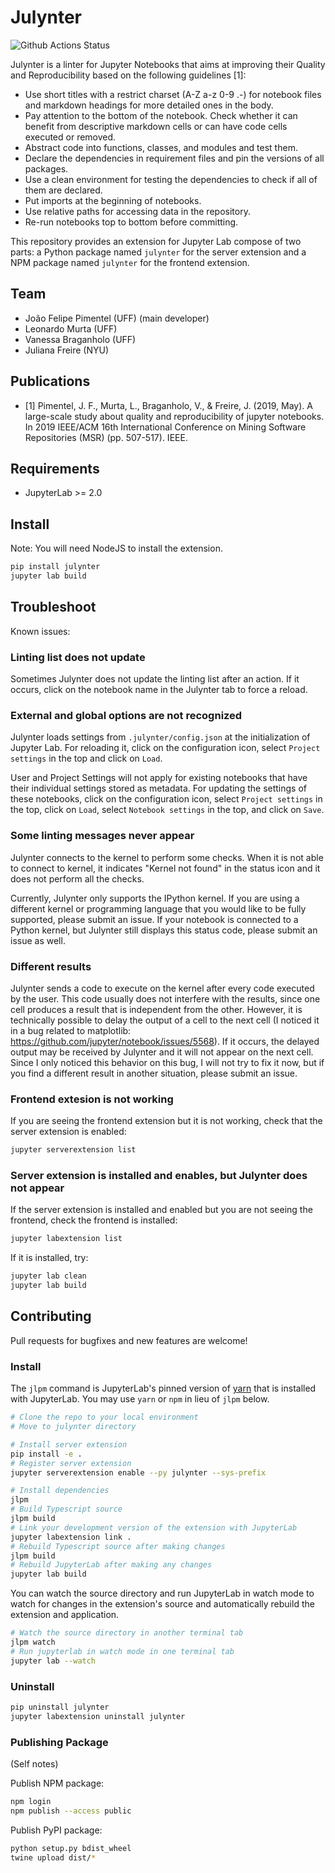 # Julynter

![Github Actions Status](https://github.com/dew-uff/julynter/workflows/Build/badge.svg)

Julynter is a linter for Jupyter Notebooks that aims at improving their Quality and Reproducibility based on the following guidelines [1]:

- Use short titles with a restrict  charset (A-Z a-z 0-9 .-) for notebook  files and markdown headings for more detailed ones in the body.
- Pay attention to the bottom of the  notebook. Check whether it can benefit from descriptive markdown cells or can have code cells executed or removed.
- Abstract code into functions, classes, and modules and test them.
- Declare the dependencies in  requirement files and pin the versions of all packages.
- Use a clean environment for testing the dependencies to check if all of them are declared.
- Put imports at the beginning of notebooks.
- Use relative paths for accessing data in the repository.
- Re-run notebooks top to bottom  before committing.


This repository provides an extension for Jupyter Lab compose of two parts: a Python package named `julynter`
for the server extension and a NPM package named `julynter`
for the frontend extension.


## Team


- João Felipe Pimentel (UFF) (main developer)
- Leonardo Murta (UFF)
- Vanessa Braganholo (UFF)
- Juliana Freire (NYU)


## Publications

- [1] Pimentel, J. F., Murta, L., Braganholo, V., & Freire, J. (2019, May). A large-scale study about quality and reproducibility of jupyter notebooks. In 2019 IEEE/ACM 16th International Conference on Mining Software Repositories (MSR) (pp. 507-517). IEEE.

## Requirements

* JupyterLab >= 2.0

## Install

Note: You will need NodeJS to install the extension.

```bash
pip install julynter
jupyter lab build
```

## Troubleshoot

Known issues:

### Linting list does not update

Sometimes Julynter does not update the linting list after an action. If it occurs, click on the notebook name in the Julynter tab to force a reload.

### External and global options are not recognized

Julynter loads settings from `.julynter/config.json` at the initialization of Jupyter Lab. For reloading it, click on the configuration icon, select `Project settings` in the top and click on `Load`.

User and Project Settings will not apply for existing notebooks that have their individual settings stored as metadata. For updating the settings of these notebooks, click on the configuration icon, select `Project settings` in the top, click on `Load`, select `Notebook settings` in the top, and click on `Save`.

### Some linting messages never appear

Julynter connects to the kernel to perform some checks. When it is not able to connect to kernel, it indicates "Kernel not found" in the status icon and it does not perform all the checks.

Currently, Julynter only supports the IPython kernel. If you are using a different kernel or programming language that you would like to be fully supported, please submit an issue. If your notebook is connected to a Python kernel, but Julynter still displays this status code, please submit an issue as well.

### Different results

Julynter sends a code to execute on the kernel after every code executed by the user. This code usually does not interfere with the results, since one cell produces a result that is independent from the other. However, it is technically possible to delay the output of a cell to the next cell (I noticed it in a bug related to matplotlib: https://github.com/jupyter/notebook/issues/5568). If it occurs, the delayed output may be received by Julynter and it will not appear on the next cell. Since I only noticed this behavior on this bug, I will not try to fix it now, but if you find a different result in another situation, please submit an issue.

### Frontend extesion is not working

If you are seeing the frontend extension but it is not working, check
that the server extension is enabled:

```bash
jupyter serverextension list
```

### Server extension is installed and enables, but Julynter does not appear

If the server extension is installed and enabled but you are not seeing
the frontend, check the frontend is installed:

```bash
jupyter labextension list
```

If it is installed, try:

```bash
jupyter lab clean
jupyter lab build
```

## Contributing

Pull requests for bugfixes and new features are welcome! 

### Install

The `jlpm` command is JupyterLab's pinned version of
[yarn](https://yarnpkg.com/) that is installed with JupyterLab. You may use
`yarn` or `npm` in lieu of `jlpm` below.

```bash
# Clone the repo to your local environment
# Move to julynter directory

# Install server extension
pip install -e .
# Register server extension
jupyter serverextension enable --py julynter --sys-prefix

# Install dependencies
jlpm
# Build Typescript source
jlpm build
# Link your development version of the extension with JupyterLab
jupyter labextension link .
# Rebuild Typescript source after making changes
jlpm build
# Rebuild JupyterLab after making any changes
jupyter lab build
```

You can watch the source directory and run JupyterLab in watch mode to watch for changes in the extension's source and automatically rebuild the extension and application.

```bash
# Watch the source directory in another terminal tab
jlpm watch
# Run jupyterlab in watch mode in one terminal tab
jupyter lab --watch
```

### Uninstall

```bash
pip uninstall julynter
jupyter labextension uninstall julynter
```

### Publishing Package

(Self notes)

Publish NPM package:

```bash
npm login
npm publish --access public
```

Publish PyPI package:
```bash
python setup.py bdist_wheel
twine upload dist/*
```